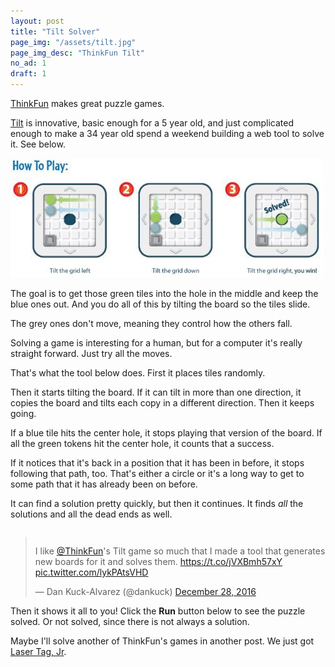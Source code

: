 ```yaml
---
layout: post
title: "Tilt Solver"
page_img: "/assets/tilt.jpg"
page_img_desc: "ThinkFun Tilt"
no_ad: 1
draft: 1
---
```


<a href="http://www.thinkfun.com">ThinkFun</a> makes great puzzle games.

<a href="www.amazon.com/Think-Fun-1001-ThinkFun-Tilt/dp/B004INGVJ4/ref=sr_1_2?tag=dankuck-20">Tilt</a> is innovative, basic enough for a 5 year old, and just complicated enough to make a 34 year old spend a weekend building a web tool to solve it. See below.

<div class="illustration">
    <img src="/assets/tilt-example.jpg" />
</div>

The goal is to get those green tiles into the hole in the middle and keep the blue ones out. And you do all of this by tilting the board so the tiles slide.

The grey ones don't move, meaning they control how the others fall.

Solving a game is interesting for a human, but for a computer it's really straight forward. Just try all the moves.

That's what the tool below does. First it places tiles randomly.

Then it starts tilting the board. If it can tilt in more than one direction, it copies the board and tilts each copy in a different direction. Then it keeps going.

If a blue tile hits the center hole, it stops playing that version of the board. If all the green tokens hit the center hole, it counts that a success.

If it notices that it's back in a position that it has been in before, it stops following that path, too. That's either a circle or it's a long way to get to some path that it has already been on before.

It can find a solution pretty quickly, but then it continues. It finds <em>all</em> the solutions and all the dead ends as well.

<blockquote style="float: right" class="twitter-tweet" data-lang="en"><p lang="en" dir="ltr">I like <a href="https://twitter.com/ThinkFun">@ThinkFun</a>&#39;s Tilt game so much that I made a tool that generates new boards for it and solves them. <a href="https://t.co/jVXBmh57xY">https://t.co/jVXBmh57xY</a> <a href="https://t.co/lykPAtsVHD">pic.twitter.com/lykPAtsVHD</a></p>&mdash; Dan Kuck-Alvarez (@dankuck) <a href="https://twitter.com/dankuck/status/814125858709504001">December 28, 2016</a></blockquote>
<script async src="//platform.twitter.com/widgets.js" charset="utf-8"></script>

Then it shows it all to you! Click the <b>Run</b> button below to see the puzzle solved. Or not solved, since there is not always a solution.

Maybe I'll solve another of ThinkFun's games in another post. We just got <a href="www.amazon.com/Laser-Maze-Junior-Board-Game/dp/B00T5UZ9KC/ref=sr_1_1?tag=dankuck-20">Laser Tag, Jr</a>.

<script src="https://vuejs.org/js/vue.js"></script>

<div id="tilt-maker" style="clear: both">
  <tilt></tilt>
</div>

<script type="text/javascript" src="/TiltMaker/app.js"></script>
